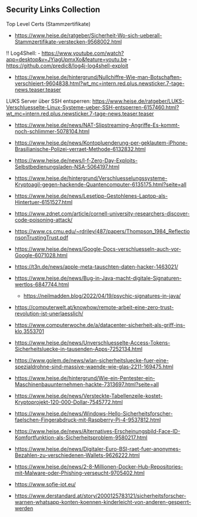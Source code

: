 Security Links Collection
-------------------------

Top Level Certs (Stammzertifikate)
- https://www.heise.de/ratgeber/Sicherheit-Wo-sich-ueberall-Stammzertifikate-verstecken-9568002.html

!! Log4Shell: 
    - https://www.youtube.com/watch?app=desktop&v=JYiagUpmxXo&feature=youtu.be
    - https://github.com/predic8/log4j-log4shell-exploit

- https://www.heise.de/hintergrund/Nullchiffre-Wie-man-Botschaften-verschleiert-9604838.html?wt_mc=intern.red.plus.newsticker.7-tage-news.teaser.teaser

LUKS
Server über SSH entsperren: https://www.heise.de/ratgeber/LUKS-Verschluesselte-Linux-Systeme-ueber-SSH-entsperren-6157460.html?wt_mc=intern.red.plus.newsticker.7-tage-news.teaser.teaser

- https://www.heise.de/news/NAT-Slipstreaming-Angriffe-Es-kommt-noch-schlimmer-5078104.html
- https://www.heise.de/news/Kontopluenderung-per-geklautem-iPhone-Brasilianische-Polizei-verraet-Methode-6132832.html
- https://www.heise.de/news/l-f-Zero-Day-Exploits-Selbstbedienungsladen-NSA-5064197.html
- https://www.heise.de/hintergrund/Verschluesselungssysteme-Kryptoagil-gegen-hackende-Quantencomputer-6135175.html?seite=all
- https://www.heise.de/news/Lesetipp-Gestohlenes-Laptop-als-Hintertuer-6151527.html
- https://www.zdnet.com/article/cornell-university-researchers-discover-code-poisoning-attack/
- https://www.cs.cmu.edu/~rdriley/487/papers/Thompson_1984_ReflectionsonTrustingTrust.pdf
- https://www.heise.de/news/Google-Docs-verschluesseln-auch-vor-Google-6071028.html
- https://t3n.de/news/apple-meta-tauschten-daten-hacker-1463021/
- https://www.heise.de/news/Bug-in-Java-macht-digitale-Signaturen-wertlos-6847744.html
    - https://neilmadden.blog/2022/04/19/psychic-signatures-in-java/
- https://computerwelt.at/knowhow/remote-arbeit-eine-zero-trust-revolution-ist-unerlaesslich/
- https://www.computerwoche.de/a/datacenter-sicherheit-als-griff-ins-klo,3553701
- https://www.heise.de/news/Unverschluesselte-Access-Tokens-Sicherheitsluecke-in-tausenden-Apps-7252134.html
- https://www.golem.de/news/wlan-sicherheitsluecke-fuer-eine-spezialdrohne-sind-massive-waende-wie-glas-2211-169475.html
- https://www.heise.de/hintergrund/Wie-ein-Pentester-ein-Maschinenbauunternehmen-hackte-7313697.html?seite=all
- https://www.heise.de/news/Versteckte-Tabellenzeile-kostet-Kryptoprojekt-120-000-Dollar-7545772.html
- https://www.heise.de/news/Windows-Hello-Sicherheitsforscher-faelschen-Fingerabdruck-mit-Raspberry-Pi-4-9537812.html
- https://www.heise.de/news/Alternatives-Erscheinungsbild-Face-ID-Komfortfunktion-als-Sicherheitsproblem-9580217.html
- https://www.heise.de/news/Digitaler-Euro-BSI-raet-fuer-anonymes-Bezahlen-zu-verschiedenen-Wallets-9626222.html
- https://www.heise.de/news/2-8-Millionen-Docker-Hub-Repositories-mit-Malware-oder-Phishing-verseucht-9705402.html

- https://www.sofie-iot.eu/

- https://www.derstandard.at/story/2000125783121/sicherheitsforscher-warnen-whatsapp-konten-koennen-kinderleicht-von-anderen-gesperrt-werden
